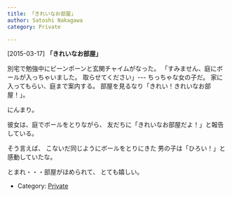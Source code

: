 ```yaml
---
title: 「きれいなお部屋」
author: Satoshi Nakagawa
category: Private

---
```


[2015-03-17] **「きれいなお部屋」** 

 別宅で勉強中にピーンポーンと玄関チャイムがなった。
「すみません、庭にボールが入っちゃいました。
取らせてください」---
ちっちゃな女の子だ。
家に入ってもらい、庭まで案内する。
部屋を見るなり「きれい！きれいなお部屋！」。

 にんまり。

 彼女は、庭でボールをとりながら、
友だちに「きれいなお部屋だよ！」と報告している。

 そう言えば、
こないだ同じようにボールをとりにきた
男の子は「ひろい！」と感動していたな。

 とまれ・・・部屋がほめられて、
とても嬉しい。

- Category: [Private](https://merapano.github.io/categories.html#Private)

